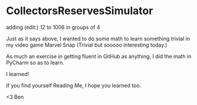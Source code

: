 # CollectorsReservesSimulator
adding (edit:) *12* to 1006 in groups of 4

Just as it says above, I wanted to do some math to learn something trivial in my video game Marvel Snap
(Trivial but sooooo interesting today.)

As much an exercise in getting fluent in GitHub as anything, I did the math in PyCharm so as to learn.

I learned!

If you find yourself Reading Me, I hope you learned too.

<3
Ben
